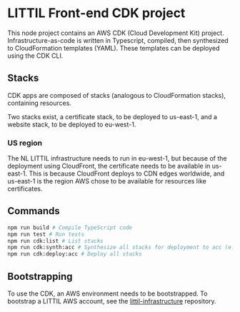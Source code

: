 # LITTIL Front-end CDK project

This node project contains an AWS CDK (Cloud Development Kit) project. Infrastructure-as-code is written in Typescript, compiled, then synthesized to CloudFormation templates (YAML). These templates can be deployed using the CDK CLI.

## Stacks

CDK apps are composed of stacks (analogous to CloudFormation stacks), containing resources.

Two stacks exist, a certificate stack, to be deployed to us-east-1, and a website stack, to be deployed to eu-west-1.

### US region
The NL LITTIL infrastructure needs to run in eu-west-1, but because of the deployment using CloudFront, the certificate needs to be available in us-east-1. This is because CloudFront deploys to CDN edges worldwide, and us-east-1 is the region AWS chose to be available for resources like certificates.

## Commands
```bash
npm run build # Compile TypeScript code
npm run test # Run tests
npm run cdk:list # List stacks
npm run cdk:synth:acc # Synthesize all stacks for deployment to acc (e.g. urls will change between environments)
npm run cdk:deploy:acc # Deploy all stacks
```

## Bootstrapping

To use the CDK, an AWS environment needs to be bootstrapped. To bootstrap a LITTIL AWS account, see the [littil-infrastructure](https://github.com/Devoxx4Kids-NPO/littil-infrastructure) repository.
